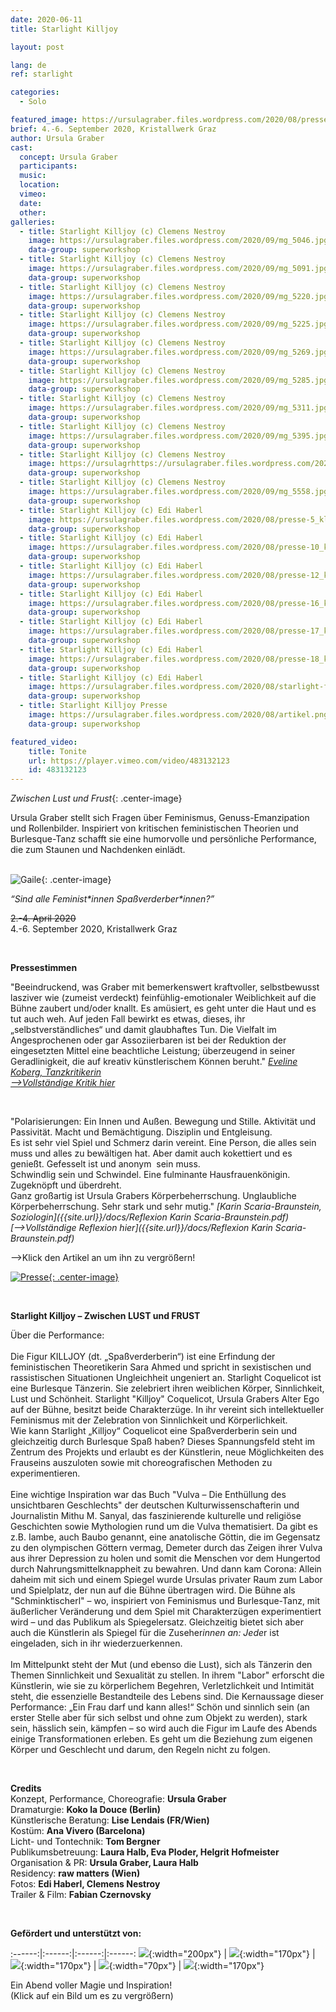 ```yaml
---
date: 2020-06-11
title: Starlight Killjoy

layout: post

lang: de
ref: starlight

categories:
  - Solo

featured_image: https://ursulagraber.files.wordpress.com/2020/08/presse-5_kl-1.jpg
brief: 4.-6. September 2020, Kristallwerk Graz
author: Ursula Graber
cast:
  concept: Ursula Graber
  participants:
  music:
  location:
  vimeo:
  date:
  other:
galleries:
  - title: Starlight Killjoy (c) Clemens Nestroy
    image: https://ursulagraber.files.wordpress.com/2020/09/mg_5046.jpg
    data-group: superworkshop
  - title: Starlight Killjoy (c) Clemens Nestroy
    image: https://ursulagraber.files.wordpress.com/2020/09/mg_5091.jpg
    data-group: superworkshop
  - title: Starlight Killjoy (c) Clemens Nestroy
    image: https://ursulagraber.files.wordpress.com/2020/09/mg_5220.jpg
    data-group: superworkshop
  - title: Starlight Killjoy (c) Clemens Nestroy
    image: https://ursulagraber.files.wordpress.com/2020/09/mg_5225.jpg
    data-group: superworkshop
  - title: Starlight Killjoy (c) Clemens Nestroy
    image: https://ursulagraber.files.wordpress.com/2020/09/mg_5269.jpg
    data-group: superworkshop
  - title: Starlight Killjoy (c) Clemens Nestroy
    image: https://ursulagraber.files.wordpress.com/2020/09/mg_5285.jpg
    data-group: superworkshop
  - title: Starlight Killjoy (c) Clemens Nestroy
    image: https://ursulagraber.files.wordpress.com/2020/09/mg_5311.jpg
    data-group: superworkshop
  - title: Starlight Killjoy (c) Clemens Nestroy
    image: https://ursulagraber.files.wordpress.com/2020/09/mg_5395.jpg
    data-group: superworkshop
  - title: Starlight Killjoy (c) Clemens Nestroy
    image: https://ursulagrhttps://ursulagraber.files.wordpress.com/2021/02/c-edi-haberl-1.jpgaber.files.wordpress.com/2020/09/mg_5454.jpg
    data-group: superworkshop
  - title: Starlight Killjoy (c) Clemens Nestroy
    image: https://ursulagraber.files.wordpress.com/2020/09/mg_5558.jpg
    data-group: superworkshop
  - title: Starlight Killjoy (c) Edi Haberl
    image: https://ursulagraber.files.wordpress.com/2020/08/presse-5_kl-1.jpg
    data-group: superworkshop
  - title: Starlight Killjoy (c) Edi Haberl
    image: https://ursulagraber.files.wordpress.com/2020/08/presse-10_kl.jpg
    data-group: superworkshop
  - title: Starlight Killjoy (c) Edi Haberl
    image: https://ursulagraber.files.wordpress.com/2020/08/presse-12_kl.jpg
    data-group: superworkshop
  - title: Starlight Killjoy (c) Edi Haberl
    image: https://ursulagraber.files.wordpress.com/2020/08/presse-16_kl.jpg
    data-group: superworkshop
  - title: Starlight Killjoy (c) Edi Haberl
    image: https://ursulagraber.files.wordpress.com/2020/08/presse-17_kl.jpg
    data-group: superworkshop
  - title: Starlight Killjoy (c) Edi Haberl
    image: https://ursulagraber.files.wordpress.com/2020/08/presse-18_kl.jpg
    data-group: superworkshop
  - title: Starlight Killjoy (c) Edi Haberl
    image: https://ursulagraber.files.wordpress.com/2020/08/starlight-flyer.png
    data-group: superworkshop
  - title: Starlight Killjoy Presse
    image: https://ursulagraber.files.wordpress.com/2020/08/artikel.png
    data-group: superworkshop

featured_video:
    title: Tonite
    url: https://player.vimeo.com/video/483132123
    id: 483132123
---
```




*Zwischen Lust und Frust*{: .center-image}

Ursula Graber stellt sich Fragen über Feminismus, Genuss-Emanzipation und Rollenbilder.
Inspiriert von kritischen feministischen Theorien und Burlesque-Tanz schafft sie eine humorvolle und persönliche Performance, die zum Staunen und Nachdenken einlädt.  
<br />

![Gaile](https://ursulagraber.files.wordpress.com/2020/09/mg_5269.jpg?w=500&fit=crop){: .center-image}   


*“Sind alle Feminist\*innen Spaßverderber\*innen?”<br />*




<del>2.-4. April 2020</del>    
4.-6. September 2020, Kristallwerk Graz<br />

<br />

<!--plop-->


**Pressestimmen**

<p>
"Beeindruckend, was Graber mit bemerkenswert kraftvoller, selbstbewusst lasziver wie (zumeist verdeckt) feinfühlig-emotionaler Weiblichkeit auf die Bühne zaubert und/oder knallt. Es amüsiert, es geht unter die Haut und es tut auch weh. Auf jeden Fall bewirkt es etwas, dieses, ihr „selbstverständliches“ und damit glaubhaftes Tun.
Die Vielfalt im Angesprochenen oder gar Assoziierbaren ist bei der Reduktion der eingesetzten Mittel eine beachtliche Leistung; überzeugend in seiner Geradlinigkeit, die auf kreativ künstlerischem Können beruht." <i><a href="https://www.tanz.at/index.php/kritiken/kritiken-2020/2381-ursula-graber-starlight-killjoy-coquelicot">Eveline Koberg, Tanzkritikerin</a></i>    <br>
<i><a href="https://www.tanz.at/index.php/kritiken/kritiken-2020/2381-ursula-graber-starlight-killjoy-coquelicot">-->Vollständige Kritik hier</a></i>   
</p>

<br />

"Polarisierungen: Ein Innen und Außen. Bewegung und Stille. Aktivität und Passivität. Macht und Bemächtigung. Disziplin und Entgleisung. <br /> Es ist sehr viel Spiel und Schmerz darin vereint. Eine Person, die alles sein muss und alles zu bewältigen hat. Aber damit auch kokettiert und es genießt. Gefesselt ist und anonym  sein muss. <br /> Schwindlig sein und Schwindel. Eine fulminante Hausfrauenkönigin. Zugeknöpft und überdreht. <br /> Ganz großartig ist Ursula Grabers Körperbeherrschung. Unglaubliche Körperbeherrschung. Sehr stark und sehr mutig." <i>[Karin Scaria-Braunstein, Soziologin]({{site.url}}/docs/Reflexion Karin Scaria-Braunstein.pdf)</i> <br>
<i>[-->Vollständige Reflexion hier]({{site.url}}/docs/Reflexion Karin Scaria-Braunstein.pdf)</i>


<!--plop-->
<p>
-->Klick den Artikel an um ihn zu vergrößern!
</p>


[![Presse](https://ursulagraber.files.wordpress.com/2020/08/artikel.png?w=300){: .center-image}](https://ursulagraber.files.wordpress.com/2020/08/artikel.png?w=1000)


<br />

**Starlight Killjoy – Zwischen LUST und FRUST**   

Über die Performance:   
<br />
Die Figur KILLJOY (dt. „Spaßverderberin“) ist eine Erfindung der feministischen Theoretikerin Sara Ahmed und spricht in sexistischen und rassistischen Situationen Ungleichheit ungeniert an. Starlight Coquelicot ist eine Burlesque Tänzerin. Sie zelebriert ihren weiblichen Körper, Sinnlichkeit, Lust und Schönheit. Starlight "Killjoy" Coquelicot, Ursula Grabers Alter Ego auf der Bühne, besitzt beide Charakterzüge. In ihr vereint sich intellektueller Feminismus mit der Zelebration von Sinnlichkeit und Körperlichkeit.
<br />
Wie kann Starlight „Killjoy“ Coquelicot eine Spaßverderberin sein und gleichzeitig durch Burlesque Spaß haben? Dieses Spannungsfeld steht im Zentrum des Projekts und erlaubt es der Künstlerin, neue Möglichkeiten des Frauseins auszuloten sowie mit choreografischen Methoden zu experimentieren.  
<br />
Eine wichtige Inspiration war das Buch "Vulva – Die Enthüllung des unsichtbaren Geschlechts" der deutschen Kulturwissenschafterin und Journalistin Mithu M. Sanyal, das faszinierende kulturelle und religiöse Geschichten sowie Mythologien rund um die Vulva thematisiert. Da gibt es z.B. Iambe, auch Baubo genannt, eine anatolische Göttin, die im Gegensatz zu den olympischen Göttern vermag, Demeter durch das Zeigen ihrer Vulva aus ihrer Depression zu holen und somit die Menschen vor dem Hungertod durch Nahrungsmittelknappheit zu bewahren.
Und dann kam Corona: Allein daheim mit sich und einem Spiegel wurde Ursulas privater Raum zum Labor und Spielplatz, der nun auf die Bühne übertragen wird. Die Bühne als "Schminktischerl" – wo, inspiriert von Feminismus und Burlesque-Tanz, mit äußerlicher Veränderung und dem Spiel mit Charakterzügen experimentiert wird – und das Publikum als Spiegelersatz. Gleichzeitig bietet sich aber auch die Künstlerin als Spiegel für die Zuseher*innen an: Jede*r ist eingeladen, sich in ihr wiederzuerkennen.  
<br />
Im Mittelpunkt steht der Mut (und ebenso die Lust), sich als Tänzerin den Themen Sinnlichkeit und Sexualität zu stellen. In ihrem "Labor" erforscht die Künstlerin, wie sie zu körperlichem Begehren, Verletzlichkeit und Intimität steht, die essenzielle Bestandteile des Lebens sind.
Die Kernaussage dieser Performance: „Ein Frau darf und kann alles!“ Schön und sinnlich sein (an erster Stelle aber für sich selbst und ohne zum Objekt zu werden), stark sein, hässlich sein, kämpfen – so wird auch die Figur im Laufe des Abends einige Transformationen erleben. Es geht um die Beziehung zum eigenen Körper und Geschlecht und darum, den Regeln nicht zu folgen.

<br />

**Credits**  
Konzept, Performance, Choreografie: 	**Ursula Graber**  
Dramaturgie:	**Koko la Douce (Berlin)**  
Künstlerische Beratung:	**Lise Lendais (FR/Wien)**  
Kostüm:	**Ana Vivero (Barcelona)**  
Licht- und Tontechnik:	**Tom Bergner**  
Publikumsbetreuung:	**Laura Halb, Eva Ploder, Helgrit Hofmeister**  
Organisation & PR:	**Ursula Graber, Laura Halb**  
Residency:	**raw matters (Wien)**  
Fotos: 	**Edi Haberl, Clemens Nestroy**     
Trailer & Film: **Fabian Czernovsky**

<br />

**Gefördert und unterstützt von:**

:------:|:------:|:------:|:------:
![]({{site.url}}/images/logograz.png){:width="200px"} | ![]({{site.url}}/images/logolandstmk.png){:width="170px"} | ![]({{site.url}}/images/logodat.png){:width="170px"} | ![]({{site.url}}/images/logokristallwerk.png){:width="70px"} | ![]({{site.url}}/images/logolaut.png){:width="170px"}


<!--plop-->

Ein Abend voller Magie und Inspiration!<br />
(Klick auf ein Bild um es zu vergrößern)

<!--[![Totem](https://i.vimeocdn.com/video/746500438_640.jpg)](https://player.vimeo.com/video/306702195)-->
